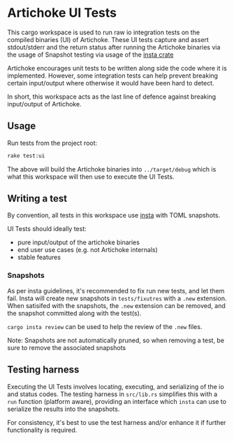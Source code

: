 # Artichoke UI Tests

This cargo workspace is used to run raw io integration tests on the compiled
binaries (UI) of Artichoke. These UI tests capture and assert stdout/stderr and
the return status after running the Artichoke binaries via the usage of Snapshot
testing via usage of the [insta crate](https://crates.io/crates/insta)

Artichoke encourages unit tests to be written along side the code where it is
implemented. However, some integration tests can help prevent breaking certain
input/output where otherwise it would have been hard to detect.

In short, this workspace acts as the last line of defence against breaking
input/output of Artichoke.

## Usage

Run tests from the project root:

```sh
rake test:ui
```

The above will build the Artichoke binaries into `../target/debug` which is what
this workspace will then use to execute the UI Tests.

## Writing a test

By convention, all tests in this workspace use
[insta](https://crates.io/crates/insta) with TOML snapshots.

UI Tests should ideally test:

- pure input/output of the artichoke binaries
- end user use cases (e.g. not Artichoke internals)
- stable features

### Snapshots

As per insta guidelines, it's recommended to fix run new tests, and let them
fail. Insta will create new snapshots in `tests/fixutres` with a
`.new` extension. When satisifed with the snapshots, the `.new` extension can be
removed, and the snapshot committed along with the test(s).

`cargo insta review` can be used to help the review of the `.new` files.

Note: Snapshots are not automatically pruned, so when removing a test, be sure
to remove the associated snapshots

## Testing harness

Executing the UI Tests involves locating, executing, and serializing of the io and status codes. The testing harness in `src/lib.rs` simplifies this with a `run` function (platform aware), providing an interface which `insta` can use to serialize the results into the snapshots.

For consistency, it's best to use the test harness and/or enhance it if further functionality is required.

